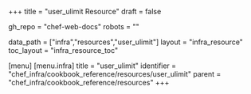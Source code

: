 +++
title = "user_ulimit Resource"
draft = false

gh_repo = "chef-web-docs"
robots = ""

data_path = ["infra","resources","user_ulimit"]
layout = "infra_resource"
toc_layout = "infra_resource_toc"


[menu]
  [menu.infra]
    title = "user_ulimit"
    identifier = "chef_infra/cookbook_reference/resources/user_ulimit"
    parent = "chef_infra/cookbook_reference/resources"
+++

<!-- The contents of this page are automatically generated from the user_ulimit.yaml file in the data directory. -->
<!-- To suggest a change, edit the https://github.com/chef/chef/blob/master/lib/chef/resource/user_ulimit.rb file
      and submit a pull request to the https://github.com/chef/chef repository. -->
